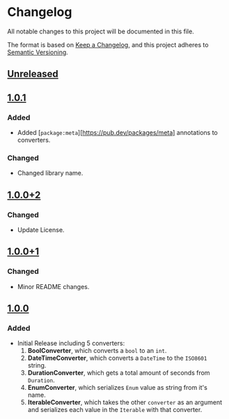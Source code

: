 # Changelog

All notable changes to this project will be documented in this file.

The format is based on [Keep a Changelog](https://keepachangelog.com/en/1.0.0/),
and this project adheres to [Semantic Versioning](https://semver.org/spec/v2.0.0.html).

## [Unreleased]

## [1.0.1]

### Added

- Added [`package:meta`][https://pub.dev/packages/meta] annotations to
  converters.

### Changed

- Changed library name.

## [1.0.0+2]

### Changed

- Update License.

## [1.0.0+1]

### Changed

- Minor README changes.

## [1.0.0]

### Added

- Initial Release including 5 converters:
  1. **BoolConverter**, which converts a `bool` to an `int`.
  2. **DateTimeConverter**, which converts a `DateTime` to the `ISO8601` string.
  3. **DurationConverter**, which gets a total amount of seconds from `Duration`.
  4. **EnumConverter**, which serializes `Enum` value as string from it's name.
  5. **IterableConverter**, which takes the other `converter` as an argument and
     serializes each value in the `Iterable` with that converter.

[unreleased]: https://github.com/Jlgtri/json_converters_lite/compare/v1.0.1...HEAD
[1.0.1]: https://github.com/Jlgtri/json_converters_lite/compare/v1.0.0+2...v1.0.1
[1.0.0+2]: https://github.com/Jlgtri/json_converters_lite/compare/v1.0.0+1...v1.0.0+2
[1.0.0+1]: https://github.com/Jlgtri/json_converters_lite/compare/v1.0.0...v1.0.0+1
[1.0.0]: https://github.com/Jlgtri/json_converters_lite/releases/tag/v1.0.0
